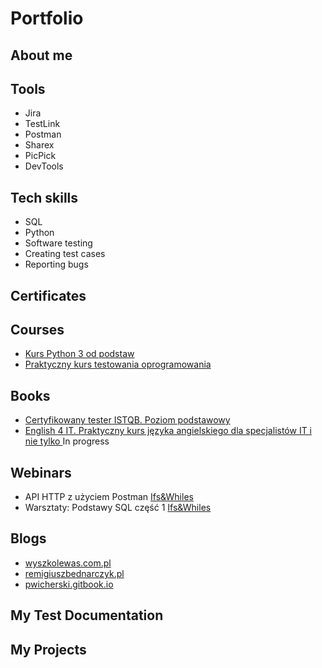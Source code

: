 # Portfolio
## About me
## Tools
- Jira
- TestLink
- Postman
- Sharex
- PicPick
- DevTools
## Tech skills
- SQL
- Python
- Software testing
- Creating test cases
- Reporting bugs
## Certificates
## Courses
- [Kurs Python 3 od podstaw](https://www.udemy.com/course/kurs-python-od-podstaw-dla-poczatkujacych-od-zera-do-mastera/)
- [Praktyczny kurs testowania oprogramowania](https://www.udemy.com/course/praktyczny-kurs-testowania-oprogramowania/)
## Books
- [Certyfikowany tester ISTQB. Poziom podstawowy](https://helion.pl/ksiazki/certyfikowany-tester-istqb-poziom-podstawowy-adam-roman-lucjan-stapp,ctispp.htm#format/d)
- [English 4 IT. Praktyczny kurs języka angielskiego dla specjalistów IT i nie tylko ](https://helion.pl/ksiazki/english-4-it-praktyczny-kurs-jezyka-angielskiego-dla-specjalistow-it-i-nie-tylko-beata-blaszczyk,anginv.htm#format/d) In progress
## Webinars
- API HTTP z użyciem Postman [Ifs&Whiles](https://www.ifsandwhiles.com/)
- Warsztaty: Podstawy SQL część 1 [Ifs&Whiles](https://www.ifsandwhiles.com/)
## Blogs
- [wyszkolewas.com.pl](https://www.wyszkolewas.com.pl/)
- [remigiuszbednarczyk.pl](https://remigiuszbednarczyk.pl/)
- [pwicherski.gitbook.io](https://pwicherski.gitbook.io/)
## My Test Documentation
## My Projects 

